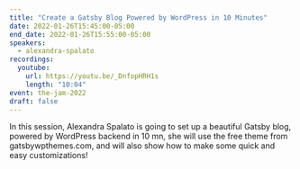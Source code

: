 ```yaml
---
title: "Create a Gatsby Blog Powered by WordPress in 10 Minutes"
date: 2022-01-26T15:45:00-05:00
end_date: 2022-01-26T15:55:00-05:00
speakers:
  - alexandra-spalato
recordings:
  youtube:
    url: https://youtu.be/_DnfopHRH1s
    length: "10:04"
event: the-jam-2022
draft: false
---
```


In this session, Alexandra Spalato is going to set up a beautiful Gatsby blog, powered by WordPress backend in 10 mn, she will use the free theme from gatsbywpthemes.com, and will also show how to make some quick and easy customizations!
